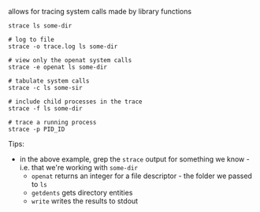allows for tracing system calls made by library functions

```shell
strace ls some-dir

# log to file
strace -o trace.log ls some-dir

# view only the openat system calls
strace -e openat ls some-dir

# tabulate system calls
strace -c ls some-sir

# include child processes in the trace
strace -f ls some-dir

# trace a running process
strace -p PID_ID
```

Tips:

- in the above example, grep the `strace` output for something we know - i.e. that we're working with `some-dir`
	- `openat` returns an integer for a file descriptor - the folder we passed to `ls`
	- `getdents` gets directory entities 
	- `write` writes the results to stdout